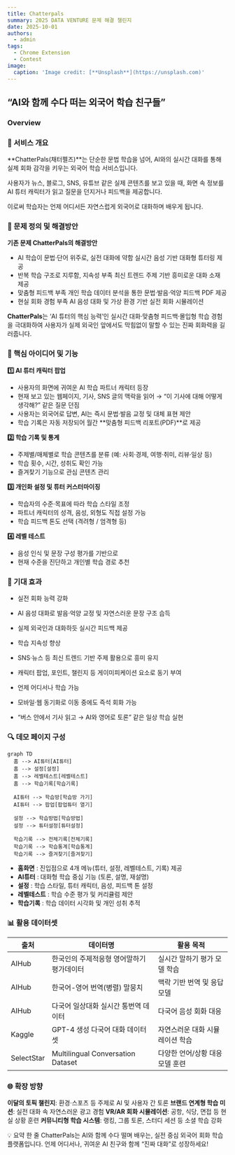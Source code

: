 ```yaml
---
title: Chatterpals
summary: 2025 DATA VENTURE 문제 해결 챌린지
date: 2025-10-01
authors:
  - admin
tags:
  - Chrome Extension
  - Contest
image:
  caption: 'Image credit: [**Unsplash**](https://unsplash.com)'
---
```


## “AI와 함께 수다 떠는 외국어 학습 친구들”

### Overview


### 🎯 서비스 개요

**ChatterPals(채터펠즈)**는 단순한 문법 학습을 넘어, AI와의 실시간 대화를 통해 실제 회화 감각을 키우는 외국어 학습 서비스입니다.

사용자가 뉴스, 블로그, SNS, 유튜브 같은 실제 콘텐츠를 보고 있을 때, 화면 속 정보를 AI 튜터 캐릭터가 읽고 질문을 던지거나 피드백을 제공합니다.

이로써 학습자는 언제 어디서든 자연스럽게 외국어로 대화하며 배우게 됩니다.



### 🧩 문제 정의 및 해결방안


**기존 문제	ChatterPals의 해결방안**

- AI 학습이 문법·단어 위주로, 실전 대화에 약함	실시간 음성 기반 대화형 튜터링 제공
- 반복 학습 구조로 지루함, 지속성 부족	최신 트렌드 주제 기반 흥미로운 대화 소재 제공
- 맞춤형 피드백 부족	개인 학습 데이터 분석을 통한 문법·발음·억양 피드백 PDF 제공
- 현실 회화 경험 부족	AI 음성 대화 및 가상 환경 기반 실전 회화 시뮬레이션

**ChatterPals**는 ‘AI 튜터의 핵심 능력’인 실시간 대화·맞춤형 피드백·몰입형 학습 경험을 극대화하여 사용자가 실제 외국인 앞에서도 막힘없이 말할 수 있는 진짜 회화력을 길러줍니다.



### 🧠 핵심 아이디어 및 기능

**1️⃣ AI 튜터 캐릭터 팝업**

- 사용자의 화면에 귀여운 AI 학습 파트너 캐릭터 등장
- 현재 보고 있는 웹페이지, 기사, SNS 글의 맥락을 읽어
→ “이 기사에 대해 어떻게 생각해?” 같은 질문 던짐
- 사용자는 외국어로 답변, AI는 즉시 문법·발음 교정 및 대체 표현 제안
- 학습 기록은 자동 저장되어 월간 **맞춤형 피드백 리포트(PDF)**로 제공


**2️⃣ 학습 기록 및 통계**

- 주제별/매체별로 학습 콘텐츠를 분류 (예: 사회·경제, 여행·취미, 리뷰·일상 등)
- 학습 횟수, 시간, 성취도 확인 가능
- 즐겨찾기 기능으로 관심 콘텐츠 관리


**3️⃣ 개인화 설정 및 튜터 커스터마이징**

- 학습자의 수준·목표에 따라 학습 스타일 조정
- 파트너 캐릭터의 성격, 음성, 외형도 직접 설정 가능
- 학습 피드백 톤도 선택 (격려형 / 엄격형 등)


**4️⃣ 레벨 테스트**

- 음성 인식 및 문장 구성 평가를 기반으로
- 현재 수준을 진단하고 개인별 학습 경로 추천


### 🚀 기대 효과

- 실전 회화 능력 강화

- AI 음성 대화로 발음·억양 교정 및 자연스러운 문장 구조 습득

- 실제 외국인과 대화하듯 실시간 피드백 제공

- 학습 지속성 향상

- SNS·뉴스 등 최신 트렌드 기반 주제 활용으로 흥미 유지

- 캐릭터 팝업, 포인트, 챌린지 등 게이미피케이션 요소로 동기 부여

- 언제 어디서나 학습 가능

- 모바일·웹 동기화로 이동 중에도 즉석 회화 가능

- “버스 안에서 기사 읽고 → AI와 영어로 토론” 같은 일상 학습 실현

### 🔍 데모 페이지 구성

```mermaid
graph TD
  홈 --> AI튜터[AI튜터]
  홈 --> 설정[설정]
  홈 --> 레벨테스트[레벨테스트]
  홈 --> 학습기록[학습기록]
  
  AI튜터 --> 학습방[학습방 가기]
  AI튜터 --> 팝업[팝업튜터 열기]
  
  설정 --> 학습방법[학습방법]
  설정 --> 튜터설정[튜터설정]
  
  학습기록 --> 전체기록[전체기록]
  학습기록 --> 학습통계[학습통계]
  학습기록 --> 즐겨찾기[즐겨찾기]
```

- **홈화면** : 진입점으로 4개 메뉴(튜터, 설정, 레벨테스트, 기록) 제공
- **AI튜터** : 대화형 학습 중심 기능 (토론, 설명, 재설명)
- **설정** : 학습 스타일, 튜터 캐릭터, 음성, 피드백 톤 설정
- **레벨테스트** : 학습 수준 평가 및 커리큘럼 제안
- **학습기록** : 학습 데이터 시각화 및 개인 성취 추적



### 📊 활용 데이터셋


| 출처         | 데이터명                              | 활용 목적              |
| ---------- | --------------------------------- | ------------------ |
| AIHub      | 한국인의 주제적응형 영어말하기 평가데이터            | 실시간 말하기 평가 모델 학습   |
| AIHub      | 한국어-영어 번역(병렬) 말뭉치                 | 맥락 기반 번역 및 응답 모델   |
| AIHub      | 다국어 일상대화 실시간 통번역 데이터              | 다국어 음성 회화 대응       |
| Kaggle     | GPT-4 생성 다국어 대화 데이터셋              | 자연스러운 대화 시뮬레이션 학습  |
| SelectStar | Multilingual Conversation Dataset | 다양한 언어/상황 대응 모델 훈련 |



### 🌐 확장 방향


**이달의 토픽 챌린지**: 환경·스포츠 등 주제로 AI 및 사용자 간 토론
**브랜드 연계형 학습 미션**: 실전 대화 속 자연스러운 광고 경험
**VR/AR 회화 시뮬레이션**: 공항, 식당, 면접 등 현실 상황 훈련
**커뮤니티형 학습 시스템**: 랭킹, 그룹 토론, 스터디 세션 등 소셜 학습 강화


💡 요약 한 줄
ChatterPals는 AI와 함께 수다 떨며 배우는, 실전 중심 외국어 회화 학습 플랫폼입니다.
언제 어디서나, 귀여운 AI 친구와 함께 “진짜 대화”로 성장하세요!